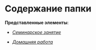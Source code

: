 # Содержание папки

**Представленные элементы**:


* [*Семинарское занятие*](https://github.com/IrinaKazantseva/WEB/tree/main/JavaScript/Seminar_JS)

* [*Домашняя работа*](https://github.com/IrinaKazantseva/WEB/tree/main/JavaScript/HomeWork_JS)





